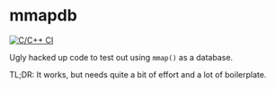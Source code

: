 # mmapdb

[![C/C++ CI](https://github.com/akoskovacs/mmapdb/actions/workflows/c-cpp.yml/badge.svg)](https://github.com/akoskovacs/mmapdb/actions/workflows/c-cpp.yml)

Ugly hacked up code to test out using `mmap()` as a database.

TL;DR: It works, but needs quite a bit of effort and a lot of boilerplate.
